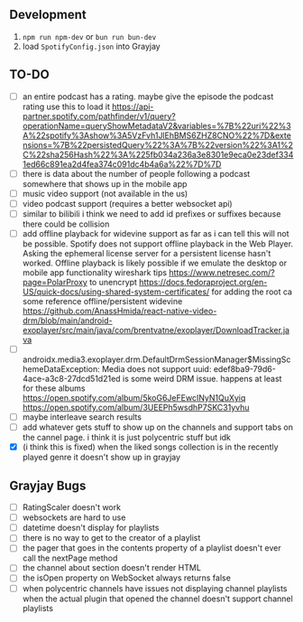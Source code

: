 ## Development
1.  `npm run npm-dev` or `bun run bun-dev`
2.  load `SpotifyConfig.json` into Grayjay

## TO-DO
- [ ]   an entire podcast has a rating. maybe give the episode the podcast rating use this to load it https://api-partner.spotify.com/pathfinder/v1/query?operationName=queryShowMetadataV2&variables=%7B%22uri%22%3A%22spotify%3Ashow%3A5VzFvh1JlEhBMS6ZHZ8CNO%22%7D&extensions=%7B%22persistedQuery%22%3A%7B%22version%22%3A1%2C%22sha256Hash%22%3A%225fb034a236a3e8301e9eca0e23def3341ed66c891ea2d4fea374c091dc4b4a6a%22%7D%7D
- [ ]   there is data about the number of people following a podcast somewhere that shows up in the mobile app
- [ ]   music video support (not available in the us)
- [ ]   video podcast support (requires a better websocket api)
- [ ]   similar to bilibili i think we need to add id prefixes or suffixes because there could be collision
- [ ]   add offline playback for widevine support
        as far as i can tell this will not be possible. Spotify does not support offline playback in the 
        Web Player. Asking the ephemeral license server for a persistent license hasn't worked.
        Offline playback is likely possible if we emulate the desktop or mobile app functionality
        wireshark tips https://www.netresec.com/?page=PolarProxy to unencrypt
        https://docs.fedoraproject.org/en-US/quick-docs/using-shared-system-certificates/ for adding the root ca
        some reference offline/persistent widevine https://github.com/AnassHmida/react-native-video-drm/blob/main/android-exoplayer/src/main/java/com/brentvatne/exoplayer/DownloadTracker.java
- [ ]   androidx.media3.exoplayer.drm.DefaultDrmSessionManager$MissingSchemeDataException: Media does not support uuid: edef8ba9-79d6-4ace-a3c8-27dcd51d21ed
        is some weird DRM issue. happens at least for these albums
        https://open.spotify.com/album/5koG6JeFEwcINyN1QuXyiq
        https://open.spotify.com/album/3UEEPh5wsdhP7SKC31yvhu
- [ ]   maybe interleave search results
- [ ]   add whatever gets stuff to show up on the channels and support tabs on the cannel page. i think it is just polycentric stuff but idk
- [x]   (i think this is fixed) when the liked songs collection is in the recently played genre it doesn't show up in grayjay

## Grayjay Bugs
- [ ]   RatingScaler doesn't work
- [ ]   websockets are hard to use
- [ ]   datetime doesn't display for playlists
- [ ]   there is no way to get to the creator of a playlist
- [ ]   the pager that goes in the contents property of a playlist doesn't ever call the nextPage method
- [ ]   the channel about section doesn't render HTML
- [ ]   the isOpen property on WebSocket always returns false
- [ ]   when polycentric channels have issues not displaying channel playlists when the actual plugin that opened the channel doesn't support channel playlists 

